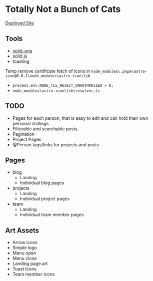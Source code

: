 # Totally Not a Bunch of Cats

[Deployed Site](https://tired-fox.github.io/Totally-Not-a-Bunch-of-Cats/)

## Tools

* [solid-aria](https://github.com/solidjs-community/solid-aria)
* solid.js
* toasting

Temp remove certificate fetch of icons in `node_modules\.pnpm\astro-icon@0.8.1\node_modules\astro-icon\lib`

* `process.env.NODE_TLS_REJECT_UNAUTHORIZED = 0;`
* `node_modules\astro-icon\lib\resolver.ts`

## TODO

* Pages for each person, that is easy to edit and can hold their own personal shillings
* Filterable and searchable posts.
* Pagination
* Project Pages
* @Person tags/links for projects and posts

## Pages

* blog
  * Landing
  * Individual blog pages
* projects
  * Landing
  * Individual project pages
* team
  * Landing
  * Individual team member pages

## Art Assets

* Arrow icons
* Simple logo
* Menu open
* Menu close
* Landing page art
* Toast Icons
* Team member icons
